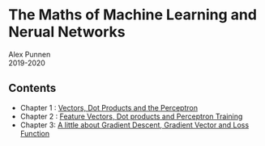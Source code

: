 
#  The Maths of Machine Learning and Nerual Networks
Alex Punnen \
2019-2020

## Contents

- Chapter 1 :  [Vectors, Dot Products and  the Perceptron](ml/1_vectors_dot_product_and_perceptron.md)
-  Chapter 2 : [Feature Vectors, Dot products and Perceptron Training](ml/2_perceptron_training.md)
- Chapter 3: [A little about Gradient Descent, Gradient Vector and Loss Function](ml/3_gradient_descent.md)
<!--stackedit_data:
eyJoaXN0b3J5IjpbLTEyMzUxMzE4MTksLTIwNDQwNjIwNDAsLT
QzMDQ0Njc4MiwtOTA0MjU1NDAyXX0=
-->